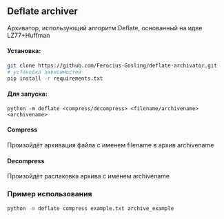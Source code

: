 ## Deflate archiver
Архиватор, использующий алгоритм Deflate, основанный на идее LZ77+Huffman

#### Установка:
```bash
git clone https://github.com/Ferocius-Gosling/deflate-archivator.git
# установка зависимостей
pip install -r requirements.txt 
```

#### Для запуска:
```
python -m deflate <compress/decompress> <filename/archivename> <archivename>
```
#### Compress
Произойдёт архивация файла с именем filename в архив archivename
#### Decompress
Произойдёт распаковка архива с именем archivename

### Пример использования
```bash
python -m deflate compress example.txt archive_example
``` 
